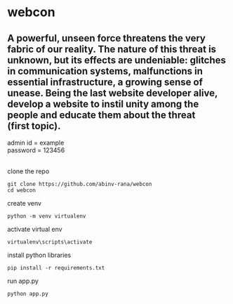 # webcon
<h2> A powerful, unseen force threatens the very fabric of our reality. The nature of this threat is unknown, but its effects are undeniable: glitches in communication systems, malfunctions in essential infrastructure, a growing sense of unease. Being the last website developer alive, develop a website to instil unity among the people and educate them about the threat<br><b>(first topic)</b>.
</h2>
admin id = example<br>
password = 123456<br>
<br>

clone the repo<br>
```
git clone https://github.com/abinv-rana/webcon
cd webcon
```

create venv<br>
```
python -m venv virtualenv
```

activate virtual env<br>
```
virtualenv\scripts\activate
```

install python libraries<br>
```
pip install -r requirements.txt
```

run app.py<br>
```
python app.py
```
